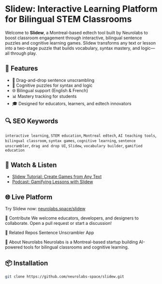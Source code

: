 # Slidew: Interactive Learning Platform for Bilingual STEM Classrooms

Welcome to **Slidew**, a Montreal-based edtech tool built by Neurolabs to boost classroom engagement through interactive, bilingual sentence puzzles and cognitive learning games. Slidew transforms any text or lesson into a two-stage puzzle that builds vocabulary, syntax mastery, and logic—all through play.

## 🚀 Features

- 🧩 Drag-and-drop sentence unscrambling
- 🧠 Cognitive puzzles for syntax and logic
- 🌐 Bilingual support (English & French)
- 📊 Mastery tracking for students
- 🎓 Designed for educators, learners, and edtech innovators

## 🔍 SEO Keywords

`interactive learning`, `STEM education`, `Montreal edtech`, `AI teaching tools`, `bilingual classroom`, `syntax games`, `cognitive learning`, `sentence unscrambler`, `drag and drop UI`, `Slidew`, `vocabulary builder`, `gamified education`

## 🎥 Watch & Listen

- [Slidew Tutorial: Create Games from Any Text](https://www.youtube.com/watch?v=H8AeMd5Cjo4)
- [Podcast: Gamifying Lessons with Slidew](https://www.youtube.com/watch?v=cWhCYEiKdBQ)

## 🌐 Live Platform

Try Slidew now: [neurolabs.space/slidew](https://neurolabs.space/slidew)

🤝 Contribute
We welcome educators, developers, and designers to collaborate. Open a pull request or start a discussion!

🔗 Related Repos
Sentence Unscrambler App

📍 About Neurolabs
Neurolabs is a Montreal-based startup building AI-powered tools for bilingual classrooms and cognitive learning.

## 📦 Installation
```bash
git clone https://github.com/neurolabs-space/slidew.git
